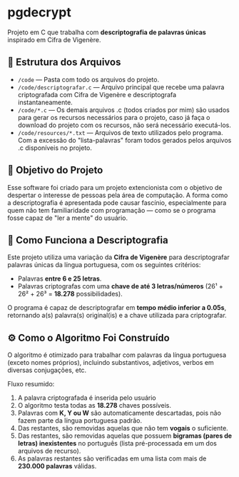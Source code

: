 # pgdecrypt
Projeto em C que trabalha com **descriptografia de palavras únicas** inspirado em Cifra de Vigenère.

## 📁 Estrutura dos Arquivos

- `/code` — Pasta com todo os arquivos do projeto.
- `/code/descriptografar.c` — Arquivo principal que recebe uma palavra criptografada com Cifra de Vigenère e descriptografa instantaneamente.
- `/code/*.c` — Os demais arquivos .c (todos criados por mim) são usados para gerar os recursos necessários para o projeto, caso já faça o download do projeto com os recursos, não será necessário executá-los.
- `/code/resources/*.txt` — Arquivos de texto utilizados pelo programa. Com a excessão do "lista-palavras" foram todos gerados pelos arquivos .c disponíveis no projeto.

## 🎯 Objetivo do Projeto

Esse software foi criado para um projeto extencionista com o objetivo de despertar o interesse de pessoas pela área de computação. A forma como a descriptografia é apresentada pode causar fascínio, especialmente para quem não tem familiaridade com programação — como se o programa fosse capaz de "ler a mente" do usuário.

## 🧠 Como Funciona a Descriptografia

Este projeto utiliza uma variação da **Cifra de Vigenère** para descriptografar palavras únicas da língua portuguesa, com os seguintes critérios:

- Palavras **entre 6 e 25 letras**.
- Palavras criptografas com uma **chave de até 3 letras/números** (26¹ + 26² + 26³ = **18.278** possibilidades).

O programa é capaz de descriptografar em **tempo médio inferior a 0.05s**, retornando a(s) palavra(s) original(is) e a chave utilizada para criptografar.

## ⚙️ Como o Algoritmo Foi Construído

O algoritmo é otimizado para trabalhar com palavras da língua portuguesa (exceto nomes próprios), incluindo substantivos, adjetivos, verbos em diversas conjugações, etc.

Fluxo resumido:

1. A palavra criptografada é inserida pelo usuário
2. O algoritmo testa todas as **18.278** chaves possíveis.
3. Palavras com **K, Y ou W** são automaticamente descartadas, pois não fazem parte da língua portuguesa padrão.
4. Das restantes, são removidas aquelas que não tem **vogais** o suficiente.
5. Das restantes, são removidas aquelas que possuem **bigramas (pares de letras) inexistentes** no português (lista pré-processada em um dos arquivos de recurso).
6. As palavras restantes são verificadas em uma lista com mais de **230.000 palavras** válidas.


